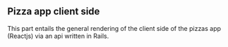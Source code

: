 ## Pizza app client side

This part entails the general rendering of the client side of the pizzas app (Reactjs) via an api written in Rails.